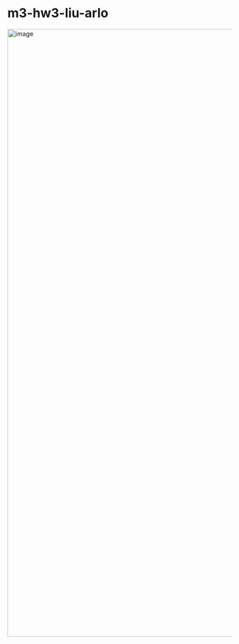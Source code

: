 # m3-hw3-liu-arlo
<img width="1365" alt="image" src="https://user-images.githubusercontent.com/75653140/169672123-c1cc83e9-13c4-4053-a37e-0f80d972a704.png">
